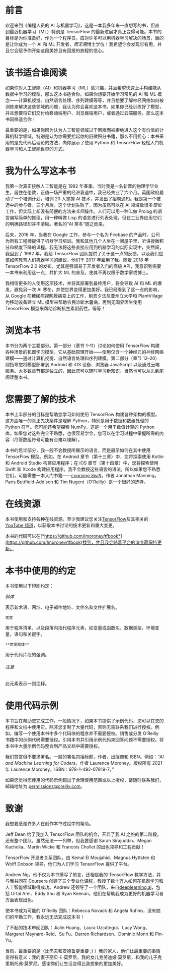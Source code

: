 # 前言

欢迎来到《编程人员的 AI 与机器学习》，这是一本我多年来一直想写的书，但直到最近机器学习（ML）特别是 TensorFlow 的最新进展才真正变得可能。本书的目标是为你准备好，作为一个程序员，应对许多可以用机器学习解决的场景，目的是让你成为一个 AI 和 ML 开发者，*而无需*博士学位！我希望你会发现它有用，并且它会赋予你开始这段美妙且有回报的旅程的信心。

# 该书适合谁阅读

如果你对人工智能（AI）和机器学习（ML）感兴趣，并且希望快速上手构建能从数据中学习的模型，那么这本书适合你。如果你想要开始学习常见的 AI 和 ML 概念——计算机视觉、自然语言处理、序列建模等等，并且想要了解神经网络如何被训练来解决这些领域的问题，我认为你会喜欢这本书。如果你已经训练好了模型，并且想要将它们交付给移动端用户、浏览器端用户，或者通过云端服务，那么这本书同样适合你！

最重要的是，如果你因为认为人工智能领域过于困难而被拒绝进入这个有价值的计算机科学领域，特别是认为你需要拾起你的旧微积分书籍，那么不用担心：本书采用的是先代码后理论的方法，向你展示了使用 Python 和 TensorFlow 轻松入门机器学习和人工智能世界的方式。

# 我为什么写这本书

我第一次真正接触人工智能是在 1992 年春季。当时我是一名新晋的物理学毕业生，居住在伦敦，正值一场严重的经济衰退中，我已经失业了六个月。英国政府启动了一个培训计划，培训 20 人掌握 AI 技术，并发出了招聘通知。我是第一个被选中的参与者。三个月后，这个计划失败了，因为虽然可以在 AI 领域做很多*理论*工作，但实际上却没有简便的方法来*实际*操作。人们可以用一种叫做 Prolog 的语言编写简单的推理，用一种叫做 Lisp 的语言进行列表处理，但在工业界应用它们的明确路径却并不清晰。著名的“AI 寒冬”随之而来。

后来，2016 年，当我在 Google 工作，参与一个名为 Firebase 的产品时，公司为所有工程师提供了机器学习培训。我和其他几个人坐在一间屋子里，听讲授微积分和梯度下降的课程。我无法将这些直接应用到机器学习的实际实现中，突然间，我回到了 1992 年。我给 TensorFlow 团队提供了关于这一点的反馈，以及我们应该如何教育人们机器学习的建议，他们于 2017 年雇用了我。随着 2018 年 TensorFlow 2.0 的发布，尤其是强调易于开发者入门的高级 API，我意识到需要一本书来利用这一点，并扩大 ML 的普及，使其不再仅限于数学家或博士。

我相信更多的人使用这项技术，并将其部署到最终用户，将会导致 AI 和 ML 的爆发，避免另一次 AI 寒冬，并使世界变得更加美好。我已经看到了这一点的影响，从 Google 在糖尿病视网膜病变上的工作，到宾夕法尼亚州立大学和 PlantVillage 为移动设备建立 ML 模型来帮助农民诊断木薯病，再到无国界医生使用 TensorFlow 模型来帮助诊断抗生素耐药性，等等！

# 浏览本书

本书分为两个主要部分。第一部分（章节 1–11）讨论如何使用 TensorFlow 构建各种场景的机器学习模型。它从基础原理开始——使用仅含一个神经元的神经网络建模——通过计算机视觉、自然语言处理和序列建模。第二部分（章节 12–20）则指导您将模型部署到 Android 和 iOS 设备、浏览器 JavaScript 以及通过云端服务。大多数章节都是独立的，因此您可以随时学习新知识，当然也可以从头到尾阅读整本书。

# 您需要了解的技术

本书上半部分的目标是帮助您学习如何使用 TensorFlow 构建各种架构的模型。这方面唯一的真正先决条件是理解 Python，特别是用于数据和数组处理的 Python 符号。您可能还希望探索 NumPy，这是一个用于数值计算的 Python 库。如果您对这些完全不熟悉，也很容易学会，您可以在学习过程中掌握所需的内容（尽管数组符号可能有点难以理解）。

本书的后半部分，我一般不会教授所展示的语言，而是展示如何在其中使用 TensorFlow 模型。例如，在 Android 章节（第十三章）中，您将探索使用 Kotlin 和 Android Studio 构建应用程序；在 iOS 章节（第十四章）中，您将探索使用 Swift 和 Xcode 构建应用程序。我不会教授这些语言的语法，所以如果您不熟悉它们，可能需要一本入门书籍——[*Learning Swift*](https://oreil.ly/MnEVD)，作者 Jonathan Manning，Paris Buttfield-Addison 和 Tim Nugent（O’Reilly）是一个很好的选择。

# 在线资源

本书使用和支持各种在线资源。至少我建议您关注[TensorFlow](https://www.tensorflow.org)及其相关的[YouTube 频道](https://www.youtube.com/tensorflow)，以获取本书讨论的技术更新和重大变更。

本书的代码可以在[*https://github.com/lmoroney/tfbook*](https://github.com/lmoroney/tfbook)找到，并且我会随着平台的演变而保持更新。

# 本书中使用的约定

本书使用以下印刷约定：

*斜体*

表示新术语、网址、电子邮件地址、文件名和文件扩展名。

`常宽`

用于程序清单，以及段落内指代程序元素，如变量或函数名，数据类型，环境变量，语句和关键字。

`**常宽粗体**`

用于代码片段的强调。

###### 注意

此元素表示一则注释。

# 使用代码示例

本书旨在帮助您完成工作。一般情况下，如果本书提供了示例代码，您可以在您的程序和文档中使用它。除非您复制了大量代码，否则无需联系我们进行授权。例如，编写一个使用本书中多个代码块的程序并不需要授权。销售或分发 O’Reilly 书籍中的示例代码需要授权。引用本书并引用示例代码来回答问题不需要授权。将本书中大量示例代码整合到产品文档中需要授权。

我们赞赏但不要求署名。一般的署名包括标题，作者，出版商和 ISBN。例如：“*AI and Machine Learning for Coders*，作者 Laurence Moroney。版权所有 2021 年 Laurence Moroney，ISBN：978-1-492-07819-7。”

如果您觉得您使用的代码示例超出了合理使用范围或以上授权，请随时联系我们，邮箱地址为 permissions@oreilly.com。

# 致谢

我想要感谢许多人在创作本书过程中的帮助。

Jeff Dean 给了我加入 TensorFlow 团队的机会，开启了我 AI 之旅的第二阶段。还有整个团队，虽然无法一一列举，但我要感谢 Sarah Sirajuddin、Megan Kacholia、Martin Wicke 和 Francois Chollet 的出色领导和工程贡献！

TensorFlow 开发者关系团队，由 Kemal El Moujahid、Magnus Hyttsten 和 Wolff Dobson 领导，他们为人们学习 TensorFlow 提供了平台。

Andrew Ng，他不仅为本书撰写了前言，还相信我的 TensorFlow 教学方法，并与我共同在 Coursera 创建了三个专业化课程，教授了数十万人如何在机器学习和人工智能领域取得成功。Andrew 还领导了一个团队，来自[deeplearning.ai](https://www.deeplearning.ai)，包括 Ortal Arel、Eddy Shu 和 Ryan Keenan，他们在帮助我成为更好的机器学习者方面表现出色。

使本书成为可能的 O'Reilly 团队：Rebecca Novack 和 Angela Rufino，没有她们的辛勤工作，我永远无法完成这本书！

了不起的技术审阅团队：Jialin Huang、Laura Uzcátegui、Lucy Wong、Margaret Maynard-Reid、Su Fu、Darren Richardson、Dominic Monn 和 Pin-Yu。

当然，最重要的是（比杰夫和安德鲁更重要 ;) ）我的家人，他们让最重要的事情变得有意义：我的妻子丽贝卡·莫罗尼，我的女儿克劳迪娅·莫罗尼，和我的儿子克里斯托弗·莫罗尼。感谢你们让生活变得比我想象的更加美好。
